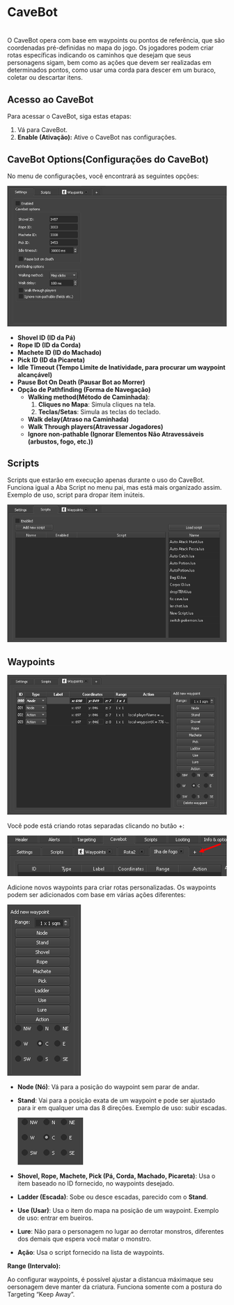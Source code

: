 # CaveBot

# 

O CaveBot opera com base em waypoints ou pontos de referência, que são coordenadas pré-definidas no mapa do jogo. Os jogadores podem criar rotas específicas indicando os caminhos que desejam que seus personagens sigam, bem como as ações que devem ser realizadas em determinados pontos, como usar uma corda para descer em um buraco, coletar ou descartar itens.

## **Acesso ao CaveBot**

Para acessar o CaveBot, siga estas etapas:

1. Vá para CaveBot.
2. **Enable (Ativação):** Ative o CaveBot nas configurações.

## **CaveBot Options(Configurações do CaveBot)**

No menu de configurações, você encontrará as seguintes opções:

![Untitled](https://raw.githubusercontent.com/otcipherbot/OTCBot/main/Docs/CaveBot/CaveBot%209dedb72a057748f5921d8742b67df2d9/Untitled.png)

- **Shovel ID (ID da Pá)**
- **Rope ID (ID da Corda)**
- **Machete ID (ID do Machado)**
- **Pick ID (ID da Picareta)**
- **Idle Timeout (Tempo Limite de Inatividade, para procurar um waypoint alcançável)**
- **Pause Bot On Death (Pausar Bot ao Morrer)**
- **Opção de Pathfinding (Forma de Navegação)**
    - **Walking method(Método de Caminhada)**:
        1. **Cliques no Mapa**: Simula cliques na tela.
        2. **Teclas/Setas**: Simula as teclas do teclado.
    - **Walk delay(Atraso na Caminhada)**
    - **Walk Through players(Atravessar Jogadores)**
    - **Ignore non-pathable (Ignorar Elementos Não Atravessáveis (arbustos, fogo, etc.))**

## **Scripts**

Scripts que estarão em execução apenas durante o uso do CaveBot. Funciona igual a Aba Script no menu pai, mas está mais organizado assim. Exemplo de uso, script para dropar item inúteis. 

![Untitled](https://raw.githubusercontent.com/otcipherbot/OTCBot/main/Docs/CaveBot/CaveBot%209dedb72a057748f5921d8742b67df2d9/Untitled%201.png)

## **Waypoints**

![Untitled](https://raw.githubusercontent.com/otcipherbot/OTCBot/main/Docs/CaveBot/CaveBot%209dedb72a057748f5921d8742b67df2d9/Untitled%202.png)

Você pode está criando rotas separadas clicando no butão +:

![Untitled](https://raw.githubusercontent.com/otcipherbot/OTCBot/main/Docs/CaveBot/CaveBot%209dedb72a057748f5921d8742b67df2d9/Untitled%203.png)

Adicione novos waypoints para criar rotas personalizadas. Os waypoints podem ser adicionados com base em várias ações diferentes:

![Untitled](https://raw.githubusercontent.com/otcipherbot/OTCBot/main/Docs/CaveBot/CaveBot%209dedb72a057748f5921d8742b67df2d9/Untitled%204.png)

- **Node (Nó)**: Vá para a posição do waypoint sem parar de andar.
- **Stand**: Vai para a posição exata de um waypoint e pode ser ajustado para ir em qualquer uma das 8 direções. Exemplo de uso: subir escadas.
    
    ![Untitled](https://raw.githubusercontent.com/otcipherbot/OTCBot/main/Docs/CaveBot/CaveBot%209dedb72a057748f5921d8742b67df2d9/Untitled%205.png)
    
- **Shovel, Rope, Machete, Pick (Pá, Corda, Machado, Picareta)**: Usa o item baseado no ID fornecido, no waypoints desejado.
- **Ladder (Escada)**: Sobe ou desce escadas, parecido com o **Stand**.
- **Use (Usar)**: Usa o item do mapa na posição de um waypoint. Exemplo de uso: entrar em bueiros.
- **Lure**: Não para o personagem no lugar ao derrotar monstros, diferentes dos demais que espera você matar o monstro.
- **Ação**: Usa o script fornecido na lista de waypoints.

**Range (Intervalo):**

Ao configurar waypoints, é possível ajustar a distancua máximaque seu oersonagem deve manter da criatura. Funciona somente com a postura do Targeting “Keep Away”.